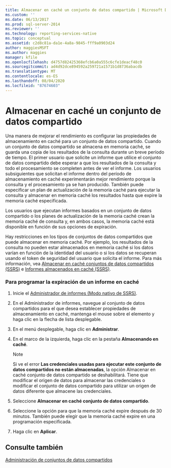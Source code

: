 ```yaml
---
title: Almacenar en caché un conjunto de datos compartido | Microsoft Docs
ms.custom: ''
ms.date: 06/13/2017
ms.prod: sql-server-2014
ms.reviewer: ''
ms.technology: reporting-services-native
ms.topic: conceptual
ms.assetid: c2d8c81a-da1e-4a8a-9845-fff9a0903d24
author: maggiesMSFT
ms.author: maggies
manager: kfile
ms.openlocfilehash: d4757d82425368efcb6a0a555c6cfe1deacf48c0
ms.sourcegitcommit: ad4d92dce894592a259721a1571b1d8736abacdb
ms.translationtype: MT
ms.contentlocale: es-ES
ms.lasthandoff: 08/04/2020
ms.locfileid: "87674603"
---
```

# <a name="cache-a-shared-dataset"></a>Almacenar en caché un conjunto de datos compartido
  Una manera de mejorar el rendimiento es configurar las propiedades de almacenamiento en caché para un conjunto de datos compartido. Cuando un conjunto de datos compartido se almacena en memoria caché, se guarda una copia de los resultados de la consulta durante un breve período de tiempo. El primer usuario que solicite un informe que utilice el conjunto de datos compartido debe esperar a que los resultados de la consulta y todo el procesamiento se completen antes de ver el informe. Los usuarios subsiguientes que solicitan el informe dentro del período de almacenamiento en caché experimentarán mejor rendimiento porque la consulta y el procesamiento ya se han producido. También puede especificar un plan de actualización de la memoria caché para ejecutar la consulta y almacenar en memoria caché los resultados hasta que expire la memoria caché especificada.  
  
 Los usuarios que ejecutan informes basados en un conjunto de datos compartido o los planes de actualización de la memoria caché crean la memoria caché de consulta y, en ambos casos, la memoria caché está disponible en función de sus opciones de expiración.  
  
 Hay restricciones en los tipos de conjuntos de datos compartidos que puede almacenar en memoria caché. Por ejemplo, los resultados de la consulta no pueden estar almacenados en memoria caché si los datos varían en función de la identidad del usuario o si los datos se recuperan usando el token de seguridad del usuario que solicita el informe. Para más información, vea [Almacenar en caché conjuntos de datos compartidos &#40;SSRS&#41;](cache-shared-datasets-ssrs.md) e [Informes almacenados en caché &#40;SSRS&#41;](caching-reports-ssrs.md).  
  
### <a name="to-schedule-the-expiration-of-a-cached-report"></a>Para programar la expiración de un informe en caché  
  
1.  Inicie el [Administrador de informes &#40;Modo nativo de SSRS&#41;](../report-manager-ssrs-native-mode.md).  
  
2.  En el Administrador de informes, navegue al conjunto de datos compartidos para el que desea establecer propiedades de almacenamiento en caché, mantenga el mouse sobre el elemento y haga clic en la flecha de lista desplegable.  
  
3.  En el menú desplegable, haga clic en **Administrar**.  
  
4.  En el marco de la izquierda, haga clic en la pestaña **Almacenando en caché**.  
  
    > [!NOTE]  
    >  Si ve el error **Las credenciales usadas para ejecutar este conjunto de datos compartidos no están almacenadas**, la opción Almacenar en caché conjunto de datos compartido se deshabilitará. Tiene que modificar el origen de datos para almacenar las credenciales o modificar el conjunto de datos compartido para utilizar un origen de datos diferente que almacene las credenciales.  
  
5.  Seleccione **Almacenar en caché conjunto de datos compartido**.  
  
6.  Seleccione la opción para que la memoria caché expire después de 30 minutos. También puede elegir que la memoria caché expire en una programación especificada.  
  
7.  Haga clic en **Aplicar**.  
  
## <a name="see-also"></a>Consulte también  
 [Administración de conjuntos de datos compartidos](../report-data/manage-shared-datasets.md)  
  
  
